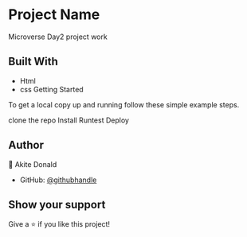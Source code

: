 # Project Name

Microverse Day2 project work


## Built With

- Html
- css
Getting Started


To get a local copy up and running follow these simple example steps.

clone the repo
Install 
Runtest
Deploy

## Author

👤 Akite Donald

- GitHub: [@githubhandle](https://github.com/quavo19)



## Show your support

Give a ⭐️ if you like this project!